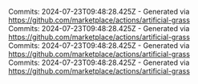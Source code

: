 Commits: 2024-07-23T09:48:28.425Z - Generated via https://github.com/marketplace/actions/artificial-grass
<br>
Commits: 2024-07-23T09:48:28.425Z - Generated via https://github.com/marketplace/actions/artificial-grass
<br>
Commits: 2024-07-23T09:48:28.425Z - Generated via https://github.com/marketplace/actions/artificial-grass
<br>
Commits: 2024-07-23T09:48:28.425Z - Generated via https://github.com/marketplace/actions/artificial-grass
<br>
